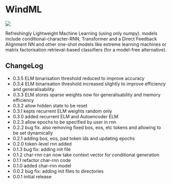 # WindML

![](images/logo.png)

Refreshingly Lightweight Machine Learning (using only numpy). models include conditional-character-RNN, Transformer and a Direct Feedback Alignment NN and other one-shot models like extreme learning machines or matrix factorisation retrieval-based classifiers (for a model-free alternative). 

## ChangeLog
- 0.3.5 ELM binarisation threshold reduced to improve accuracy
- 0.3.4 ELM binarisation threshold increased slightly to improve efficiency and generalisability
- 0.3.3 ELM stores sparse weights now for generalisability and memory efficiency
- 0.3.2 allow hidden state to be reset
- 0.3.1 kepts recurrent ELM weights random only
- 0.3.0 added recurrent ELM and Autoencoder ELM
- 0.2.3 allow epochs to be specified by user in rnn
- 0.2.2 bug fix. also removing fixed bos, eos, etc tokens and allowing to be set dynamically
- 0.2.1 adding bos, eos, pad token ids and updating epochs
- 0.2.0 token-level rnn added
- 0.1.3 bug fix: adding init file
- 0.1.2 char-rnn can now take context vector for conditional generation
- 0.1.1 refactor char-rnn code
- 0.1.0 added char-rnn model
- 0.0.2 bug fix: adding init files to directories
- 0.0.1 initial release